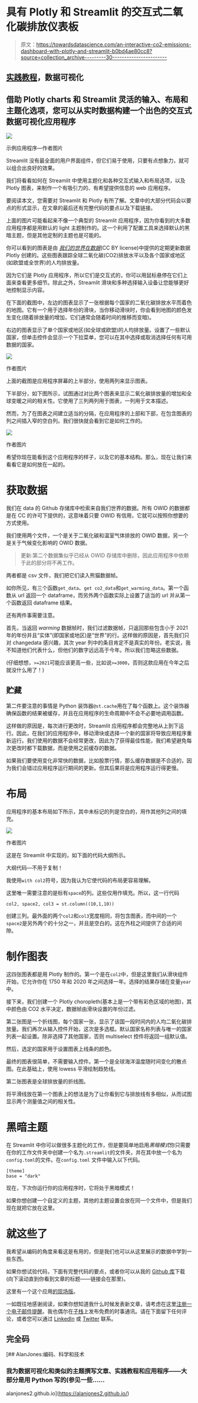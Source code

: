 # 具有 Plotly 和 Streamlit 的交互式二氧化碳排放仪表板

> 原文：<https://towardsdatascience.com/an-interactive-co2-emissions-dashboard-with-plotly-and-streamlit-b0bd4ae80cc8?source=collection_archive---------30----------------------->

## [实践教程](https://towardsdatascience.com/tagged/hands-on-tutorials)，数据可视化

## 借助 Plotly charts 和 Streamlit 灵活的输入、布局和主题化选项，您可以从实时数据构建一个出色的交互式数据可视化应用程序

![](img/25bd11f8331f8ec0886c661e2a47a026.png)

示例应用程序—作者图片

Streamlit 没有最全面的用户界面组件，但它们易于使用，只要有点想象力，就可以组合出良好的效果。

我们将看看如何在 Streamlit 中使用主题化和各种交互式输入和布局选项，以及 Plotly 图表，来制作一个有吸引力的、有希望提供信息的 web 应用程序。

要阅读本文，您需要对 Streamlit 和 Plotly 有所了解。文章中的大部分代码会以要点的形式显示，在文章的最后还有完整代码的要点以及下载链接。

上面的图片可能看起来不像一个典型的 Streamlit 应用程序，因为你看到的大多数应用程序都是用默认的 light 主题制作的。这一个利用了配置工具来选择默认的黑暗主题，但是其他定制的主题也是可能的。

你可以看到的图表是由 [*我们的世界在数据*](https://ourworldindata.org/)(CC BY license)中提供的定期更新数据 Plotly 创建的。这些图表跟踪全球二氧化碳(CO2)排放水平以及各个国家或地区(如欧盟或全世界)的人均排放量。

因为它们是 Plotly 应用程序，所以它们是交互式的，你可以用鼠标悬停在它们上面来查看更多细节。除此之外，Streamlit 滑块和多种选择输入设备让您能够更好地控制显示内容。

在下面的截图中，左边的图表显示了一张根据每个国家的二氧化碳排放水平而着色的地图。它有一个用于选择年份的滑块，当你移动滑块时，你会看到地图的颜色发生变化(随着排放量的增加，它们通常会随着时间的推移而变暗)。

右边的图表显示了单个国家或地区(如全球或欧盟)的人均排放量。设置了一些默认国家，但单击控件会显示一个下拉菜单，您可以在其中选择或取消选择任何有可用数据的国家。

![](img/a87026bf8ffaf5fed861aaa30f54097d.png)

作者图片

上面的截图是应用程序屏幕的上半部分，使用两列来显示图表。

下半部分，如下图所示，试图通过对比两个图表来显示二氧化碳排放量的增加和全球变暖之间的相关性。它使用了三列两列用于图表，一列用于文本描述。

然而，为了在图表之间建立适当的分隔，在应用程序的上部和下部，在包含图表的列之间插入窄的空白列。我们很快就会看到它是如何工作的。

![](img/1d4c8035793c7d4f453c5fe3c5ce2a52.png)

作者图片

希望你现在能看到这个应用程序的样子，以及它的基本结构。那么，现在让我们来看看它是如何放在一起的。

# 获取数据

我们在 data 的 Github 存储库中检索来自我们世界的数据。所有 OWID 的数据都是在 CC 的许可下提供的，这意味着只要 OWID 有信用，它就可以按照你想要的方式使用。

我们使用两个文件，一个是关于二氧化碳和温室气体排放的 OWID 数据，另一个是关于气候变化影响的 OWID 数据。

> 更新:第二个数据集似乎已经从 OWID 存储库中删除，因此应用程序中依赖于此的部分将不再工作。

两者都是 csv 文件，我们把它们读入熊猫数据帧。

如你所见，有三个函数`get_data`、`get co2_data`和`get_warming_data`。第一个函数从 url 返回一个 dataframe，而另外两个函数实际上设置了适当的 url 并从第一个函数返回 dataframe 结果。

还有两件事需要注意。

首先，当返回 *warming* 数据帧时，我们过滤数据帧，只返回那些包含小于 2021 年的年份并且“实体”(即国家或地区)是“世界”的行。这样做的原因是，首先我们只对 changedata 感兴趣，其次 year 列中的条目肯定不是真实的年份。老实说，我不知道他们代表什么，但他们的数字远远高于今年。所以我们忽略这些数据。

(仔细想想，`>=2021`可能应该更高一些，比如说`>=3000`，否则这款应用在今年之后就没什么用了！)

## 贮藏

第二件要注意的事情是 Python 装饰器`@st.cache`用在了每个函数上。这个装饰器确保函数的结果被缓存，并且在应用程序的生命周期中不会不必要地调用函数。

这样做的原因是，每次进行更改时，Streamlit 应用程序都会完整地从上到下运行。因此，在我们的应用程序中，移动滑块或选择一个新的国家将导致应用程序重新运行。我们使用的数据不会经常更改，因此为了获得最佳性能，我们希望避免每次更改时都下载数据，而是使用之前缓存的数据。

如果我们要使用变化非常快的数据，比如股票行情，那么缓存数据是不合适的，因为我们会错过应用程序运行期间的更新。但其后果将是应用程序运行得更慢。

# 布局

应用程序的基本布局如下所示，其中未标记的列是空白的，用作其他列之间的填充。

![](img/ae899233ecf723271372a973bdc484e2.png)

作者图片

这是在 Streamlit 中实现的，如下面的代码大纲所示。

大纲代码—不用于复制！

我使用`with col2`符号，因为我认为它使代码的布局更容易理解。

这里唯一需要注意的是标有`space`的列。这些仅用作填充。所以，这一行代码

```
col2, space2, col3 = st.column((10,1,10))
```

创建三列。最外面的两个`col2`和`col3`宽度相同，将包含图表，而中间的一个`space2`是另外两个的十分之一，并且是空白的。这在外柱之间提供了合适的间隙。

# 制作图表

这四张图表都是用 Plotly 制作的。第一个是在`col2`中，但是这里我们从滑块组件开始，它允许你在 1750 年和 2020 年之间选择一年。选择的结果存储在变量`year`中。

接下来，我们创建一个 Plotly choropleth(基本上是一个带有彩色区域的地图)，其中颜色由 CO2 水平决定，数据帧由滑块设置的年份过滤。

第二张图是一个折线图，每个国家一张，显示了该国一段时间内的人均二氧化碳排放量。我们再次从输入控件开始，这次是多选框。默认国家名称列表与唯一的国家列表一起设置。除非选择了其他国家，否则 multiselect 控件将返回一组默认值。

然后，选定的国家用于设置图表上线条的颜色。

最终的图表很简单，不需要输入控件。第一个是全球海洋温度随时间变化的散点图。在此基础上，使用 lowess 平滑绘制趋势线。

第二张图表是全球排放量的折线图。

将平滑线放在第一个图表上的想法是为了让你看到它与排放线有多相似，从而试图显示两个测量值之间的相关性。

# 黑暗主题

在 Streamlit 中你可以做很多主题化的工作，但是要简单地启用*黑暗模式*你只需要在你的工作文件夹中创建一个名为`.streamlit`的文件夹，并在其中放一个名为`config.toml`的文件。在`config.toml` 文件中输入以下代码。

```
[theme]
base = "dark"
```

现在，下次你运行你的应用程序时，它将处于黑暗模式！

如果你想创建一个自定义的主题，其他的主题设置会放在同一个文件中，但是我们现在就把它放在这里。

# 就这些了

我希望从编码的角度来看这是有用的，但是我们也可以从这里展示的数据中学到一些东西。

如果你想试验代码，下面有完整代码的要点，或者你可以从我的 [Github 库](https://alanjones2.github.io/Alan-Jones-article-code/)下载(向下滚动直到你看到文章的标题——链接会在那里)。

这里有一个这个应用[的现场版](http://ajco2.herokuapp.com/)。

一如既往地感谢阅读，如果你想知道我什么时候发表新文章，请考虑在这里[注册一个电子邮件提醒](https://alan-jones.medium.com/subscribe)。我也偶尔在[子栈](https://technofile.substack.com/)上发布免费的时事通讯。请在下面留下任何评论，或者您可以通过 [LinkedIn](https://www.linkedin.com/in/alan-jones-032699100) 或 [Twitter](https://twitter.com/MrAlanJones) 联系。

## 完全码

[](https://alanjones2.github.io/) [## AlanJones:编码、科学和技术

### 我为数据可视化和类似的主题撰写文章、实践教程和应用程序——大部分是用 Python 写的(参见一些……

alanjones2.github.io](https://alanjones2.github.io/)